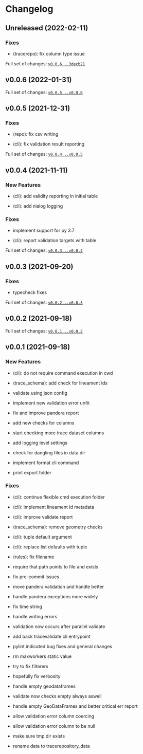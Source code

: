 # Changelog

## Unreleased (2022-02-11)

### Fixes

-   (tracerepo): fix column type issue

Full set of changes:
[`v0.0.6...3decb21`](https://github.com/nialov/tracerepo/compare/v0.0.6...3decb21)

## v0.0.6 (2022-01-31)

Full set of changes:
[`v0.0.5...v0.0.6`](https://github.com/nialov/tracerepo/compare/v0.0.5...v0.0.6)

## v0.0.5 (2021-12-31)

### Fixes

-   (repo): fix csv writing

-   (cli): fix validation result reporting

Full set of changes:
[`v0.0.4...v0.0.5`](https://github.com/nialov/tracerepo/compare/v0.0.4...v0.0.5)

## v0.0.4 (2021-11-11)

### New Features

-   (cli): add validity reporting in initial table

-   (cli): add nialog logging

### Fixes

-   implement support for py 3.7

-   (cli): report validation targets with table

Full set of changes:
[`v0.0.3...v0.0.4`](https://github.com/nialov/tracerepo/compare/v0.0.3...v0.0.4)

## v0.0.3 (2021-09-20)

### Fixes

-   typecheck fixes

Full set of changes:
[`v0.0.2...v0.0.3`](https://github.com/nialov/tracerepo/compare/v0.0.2...v0.0.3)

## v0.0.2 (2021-09-18)

Full set of changes:
[`v0.0.1...v0.0.2`](https://github.com/nialov/tracerepo/compare/v0.0.1...v0.0.2)

## v0.0.1 (2021-09-18)

### New Features

-   (cli): do not require command execution in cwd

-   (trace_schema): add check for lineament ids

-   validate using json config

-   implement new validation error unfit

-   fix and improve pandera report

-   add new checks for columns

-   start checking more trace dataset columns

-   add logging level settings

-   check for dangling files in data dir

-   implement format cli command

-   print export folder

### Fixes

-   (cli): continue flexible cmd execution folder

-   (cli): implement lineament id metadata

-   (cli): improve validate report

-   (trace_schema): remove geometry checks

-   (cli): tuple default argument

-   (cli): replace list defaults with tuple

-   (rules): fix filename

-   require that path points to file and exists

-   fix pre-commit issues

-   move pandera validation and handle better

-   handle pandera exceptions more widely

-   fix time string

-   handle writing errors

-   validation now occurs after parallel validate

-   add back tracevalidate cli entrypoint

-   pylint indicated bug fixes and general changes

-   rm maxworkers static value

-   try to fix filterers

-   hopefully fix verbosity

-   handle empty geodataframes

-   validate now checks empty always aswell

-   handle empty GeoDataFrames and better critical err report

-   allow validation error column coercing

-   allow validation error column to be null

-   make sure tmp dir exists

-   rename data to tracerepository_data
